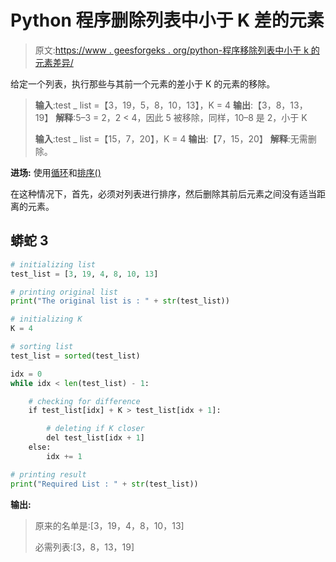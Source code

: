 # Python 程序删除列表中小于 K 差的元素

> 原文:[https://www . geesforgeks . org/python-程序移除列表中小于 k 的元素差异/](https://www.geeksforgeeks.org/python-program-to-remove-elements-that-are-less-than-k-difference-away-in-a-list/)

给定一个列表，执行那些与其前一个元素的差小于 K 的元素的移除。

> **输入**:test _ list =【3，19，5，8，10，13】，K = 4
> **输出**:【3，8，13，19】
> **解释**:5–3 = 2，2 < 4，因此 5 被移除，同样，10–8 是 2，小于 K
> 
> **输入**:test _ list =【15，7，20】，K = 4
> **输出**:【7，15，20】
> **解释**:无需删除。

**进场:** 使用[循环](https://www.geeksforgeeks.org/loops-in-python/)和[排序()](https://www.geeksforgeeks.org/sorted-function-python/)

在这种情况下，首先，必须对列表进行排序，然后删除其前后元素之间没有适当距离的元素。

## 蟒蛇 3

```py
# initializing list
test_list = [3, 19, 4, 8, 10, 13]

# printing original list
print("The original list is : " + str(test_list))

# initializing K 
K = 4

# sorting list 
test_list = sorted(test_list)

idx = 0
while idx < len(test_list) - 1:

    # checking for difference
    if test_list[idx] + K > test_list[idx + 1]:

        # deleting if K closer
        del test_list[idx + 1]
    else:
        idx += 1

# printing result 
print("Required List : " + str(test_list))
```

**输出:**

> 原来的名单是:[3，19，4，8，10，13]
> 
> 必需列表:[3，8，13，19]